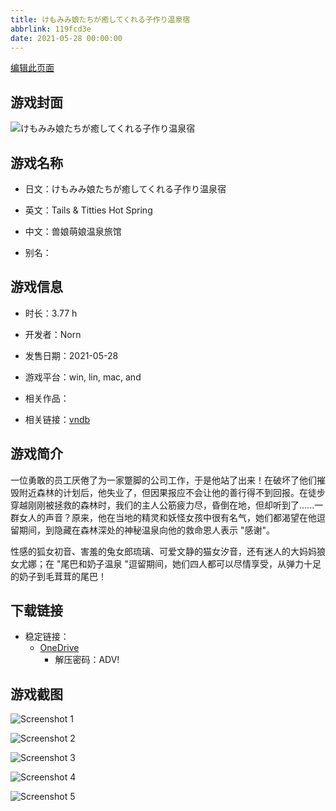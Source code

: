 ```yaml
---
title: けもみみ娘たちが癒してくれる子作り温泉宿
abbrlink: 119fcd3e
date: 2021-05-28 00:00:00
---
```

[编辑此页面](https://github.com/ACG-3/ADV3-source/blob/main/source/_posts/games/%E3%81%91%E3%82%82%E3%81%BF%E3%81%BF%E5%A8%98%E3%81%9F%E3%81%A1%E3%81%8C%E7%99%92%E3%81%97%E3%81%A6%E3%81%8F%E3%82%8C%E3%82%8B%E5%AD%90%E4%BD%9C%E3%82%8A%E6%B8%A9%E6%B3%89%E5%AE%BF.md)

## 游戏封面

![けもみみ娘たちが癒してくれる子作り温泉宿](https://pan.timero.xyz/onedrive/img_lib_001/%E3%81%91%E3%82%82%E3%81%BF%E3%81%BF%E5%A8%98%E3%81%9F%E3%81%A1%E3%81%8C%E7%99%92%E3%81%97%E3%81%A6%E3%81%8F%E3%82%8C%E3%82%8B%E5%AD%90%E4%BD%9C%E3%82%8A%E6%B8%A9%E6%B3%89%E5%AE%BF_cover.avif)


## 游戏名称

- 日文：けもみみ娘たちが癒してくれる子作り温泉宿
- 英文：Tails & Titties Hot Spring
- 中文：兽娘萌娘温泉旅馆

- 别名：


## 游戏信息

- 时长：3.77 h
- 开发者：Norn
- 发售日期：2021-05-28
- 游戏平台：win, lin, mac, and
- 相关作品：

- 相关链接：[vndb](https://vndb.org/v31103)


## 游戏简介

一位勇敢的员工厌倦了为一家蹩脚的公司工作，于是他站了出来！在破坏了他们摧毁附近森林的计划后，他失业了，但因果报应不会让他的善行得不到回报。在徒步穿越刚刚被拯救的森林时，我们的主人公筋疲力尽，昏倒在地，但却听到了......一群女人的声音？原来，他在当地的精灵和妖怪女孩中很有名气，她们都渴望在他逗留期间，到隐藏在森林深处的神秘温泉向他的救命恩人表示 "感谢"。

性感的狐女初音、害羞的兔女郎琉璃、可爱文静的猫女汐音，还有迷人的大妈妈狼女尤娜；在 "尾巴和奶子温泉 "逗留期间，她们四人都可以尽情享受，从弹力十足的奶子到毛茸茸的尾巴！




## 下载链接

- 稳定链接：
    - [OneDrive](https://pan.timero.xyz/onedrive/adv_lib_001/%E3%81%91%E3%82%82%E3%81%BF%E3%81%BF%E5%A8%98%E3%81%9F%E3%81%A1%E3%81%8C%E7%99%92%E3%81%97%E3%81%A6%E3%81%8F%E3%82%8C%E3%82%8B%E5%AD%90%E4%BD%9C%E3%82%8A%E6%B8%A9%E6%B3%89%E5%AE%BF)
        - 解压密码：ADV!



## 游戏截图


![Screenshot 1](https://pan.timero.xyz/onedrive/img_lib_001/%E3%81%91%E3%82%82%E3%81%BF%E3%81%BF%E5%A8%98%E3%81%9F%E3%81%A1%E3%81%8C%E7%99%92%E3%81%97%E3%81%A6%E3%81%8F%E3%82%8C%E3%82%8B%E5%AD%90%E4%BD%9C%E3%82%8A%E6%B8%A9%E6%B3%89%E5%AE%BF_Screenshot_1.avif)

![Screenshot 2](https://pan.timero.xyz/onedrive/img_lib_001/%E3%81%91%E3%82%82%E3%81%BF%E3%81%BF%E5%A8%98%E3%81%9F%E3%81%A1%E3%81%8C%E7%99%92%E3%81%97%E3%81%A6%E3%81%8F%E3%82%8C%E3%82%8B%E5%AD%90%E4%BD%9C%E3%82%8A%E6%B8%A9%E6%B3%89%E5%AE%BF_Screenshot_2.avif)

![Screenshot 3](https://pan.timero.xyz/onedrive/img_lib_001/%E3%81%91%E3%82%82%E3%81%BF%E3%81%BF%E5%A8%98%E3%81%9F%E3%81%A1%E3%81%8C%E7%99%92%E3%81%97%E3%81%A6%E3%81%8F%E3%82%8C%E3%82%8B%E5%AD%90%E4%BD%9C%E3%82%8A%E6%B8%A9%E6%B3%89%E5%AE%BF_Screenshot_3.avif)

![Screenshot 4](https://pan.timero.xyz/onedrive/img_lib_001/%E3%81%91%E3%82%82%E3%81%BF%E3%81%BF%E5%A8%98%E3%81%9F%E3%81%A1%E3%81%8C%E7%99%92%E3%81%97%E3%81%A6%E3%81%8F%E3%82%8C%E3%82%8B%E5%AD%90%E4%BD%9C%E3%82%8A%E6%B8%A9%E6%B3%89%E5%AE%BF_Screenshot_4.avif)

![Screenshot 5](https://pan.timero.xyz/onedrive/img_lib_001/%E3%81%91%E3%82%82%E3%81%BF%E3%81%BF%E5%A8%98%E3%81%9F%E3%81%A1%E3%81%8C%E7%99%92%E3%81%97%E3%81%A6%E3%81%8F%E3%82%8C%E3%82%8B%E5%AD%90%E4%BD%9C%E3%82%8A%E6%B8%A9%E6%B3%89%E5%AE%BF_Screenshot_5.avif)

